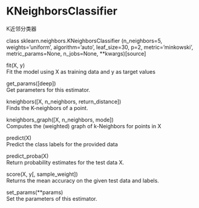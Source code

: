 # KNeighborsClassifier

K近邻分类器

class sklearn.neighbors.KNeighborsClassifier
(n_neighbors=5, weights=’uniform’, algorithm=’auto’, leaf_size=30, p=2, metric=’minkowski’, metric_params=None, n_jobs=None, **kwargs)[source]

fit(X, y)	                                      
Fit the model using X as training data and y as target values

get_params([deep])	                            
Get parameters for this estimator.

kneighbors([X, n_neighbors, return_distance])	  
Finds the K-neighbors of a point.

kneighbors_graph([X, n_neighbors, mode])	      
Computes the (weighted) graph of k-Neighbors for points in X

predict(X)	                                    
Predict the class labels for the provided data

predict_proba(X)	                             
Return probability estimates for the test data X.

score(X, y[, sample_weight])	                 
Returns the mean accuracy on the given test data and labels.

set_params(**params)	                          
Set the parameters of this estimator.
